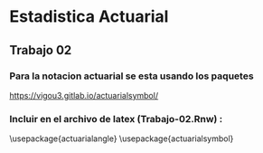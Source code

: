 # Estadistica Actuarial
## Trabajo 02

### Para la notacion actuarial se esta usando los paquetes

https://vigou3.gitlab.io/actuarialsymbol/

### Incluir en el archivo de latex (Trabajo-02.Rnw) :

\usepackage{actuarialangle}
\usepackage{actuarialsymbol}